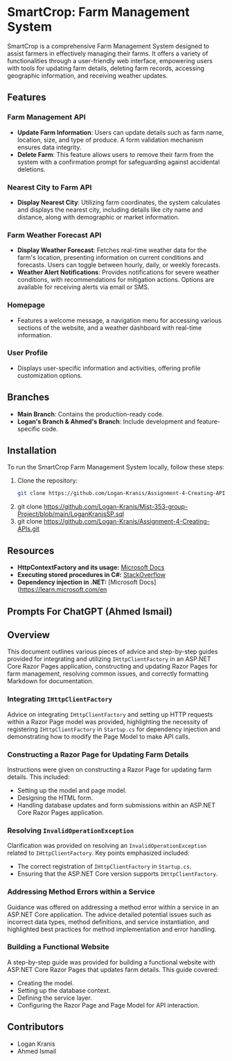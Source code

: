 # SmartCrop: Farm Management System

SmartCrop is a comprehensive Farm Management System designed to assist farmers in effectively managing their farms. It offers a variety of functionalities through a user-friendly web interface, empowering users with tools for updating farm details, deleting farm records, accessing geographic information, and receiving weather updates.

## Features

### Farm Management API
- **Update Farm Information**: Users can update details such as farm name, location, size, and type of produce. A form validation mechanism ensures data integrity.
- **Delete Farm**: This feature allows users to remove their farm from the system with a confirmation prompt for safeguarding against accidental deletions.

### Nearest City to Farm API
- **Display Nearest City**: Utilizing farm coordinates, the system calculates and displays the nearest city, including details like city name and distance, along with demographic or market information.

### Farm Weather Forecast API
- **Display Weather Forecast**: Fetches real-time weather data for the farm's location, presenting information on current conditions and forecasts. Users can toggle between hourly, daily, or weekly forecasts.
- **Weather Alert Notifications**: Provides notifications for severe weather conditions, with recommendations for mitigation actions. Options are available for receiving alerts via email or SMS.

### Homepage
- Features a welcome message, a navigation menu for accessing various sections of the website, and a weather dashboard with real-time information.

### User Profile
- Displays user-specific information and activities, offering profile customization options.

## Branches
- **Main Branch**: Contains the production-ready code.
- **Logan's Branch & Ahmed's Branch**: Include development and feature-specific code.

## Installation

To run the SmartCrop Farm Management System locally, follow these steps:
1. Clone the repository:
   ```bash
   git clone https://github.com/Logan-Kranis/Assignment-4-Creating-APIs
2. git clone https://github.com/Logan-Kranis/Mist-353-group-Project/blob/main/LoganKranisSP.sql
3. git clone https://github.com/Logan-Kranis/Assignment-4-Creating-APIs.git


## Resources

- **HttpContextFactory and its usage:** [Microsoft Docs](https://learn.microsoft.com/en-us/dotnet/api/microsoft.aspnetcore.http.defaulthttpcontextfactory?view=aspnetcore-5.0)
- **Executing stored procedures in C#:** [StackOverflow](https://stackoverflow.com/questions/1260952/how-to-execute-a-stored-procedure-within-c-sharp-program)
- **Dependency injection in .NET:** [Microsoft Docs](https://learn.microsoft.com/en

## Prompts For ChatGPT (Ahmed Ismail)


## Overview

This document outlines various pieces of advice and step-by-step guides provided for integrating and utilizing `IHttpClientFactory` in an ASP.NET Core Razor Pages application, constructing and updating Razor Pages for farm management, resolving common issues, and correctly formatting Markdown for documentation.

### Integrating `IHttpClientFactory`

Advice on integrating `IHttpClientFactory` and setting up HTTP requests within a Razor Page model was provided, highlighting the necessity of registering `IHttpClientFactory` in `Startup.cs` for dependency injection and demonstrating how to modify the Page Model to make API calls. 

### Constructing a Razor Page for Updating Farm Details

Instructions were given on constructing a Razor Page for updating farm details. This included:
- Setting up the model and page model.
- Designing the HTML form.
- Handling database updates and form submissions within an ASP.NET Core Razor Pages application.

### Resolving `InvalidOperationException`

Clarification was provided on resolving an `InvalidOperationException` related to `IHttpClientFactory`. Key points emphasized included:
- The correct registration of `IHttpClientFactory` in `Startup.cs`.
- Ensuring that the ASP.NET Core version supports `IHttpClientFactory`.

### Addressing Method Errors within a Service

Guidance was offered on addressing a method error within a service in an ASP.NET Core application. The advice detailed potential issues such as incorrect data types, method definitions, and service instantiation, and highlighted best practices for method implementation and error handling.

### Building a Functional Website

A step-by-step guide was provided for building a functional website with ASP.NET Core Razor Pages that updates farm details. This guide covered:
- Creating the model.
- Setting up the database context.
- Defining the service layer.
- Configuring the Razor Page and Page Model for API interaction.


## Contributors

- Logan Kranis
- Ahmed Ismail
